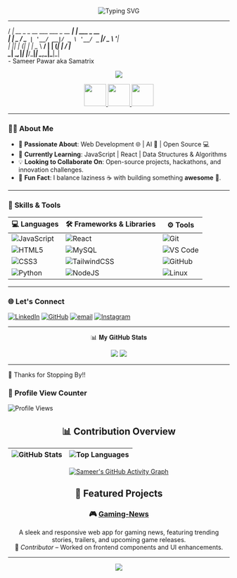 <!-- Glitch Header (SVG style) -->
<p align="center">
  <img src="https://readme-typing-svg.demolab.com?font=Share+Tech+Mono&weight=700&pause=1000&color=21FF00&center=true&vCenter=true&width=800&lines=Welcome+to+The+Samatrix+👾;Coding+in+the+Matrix+🌌;AI+Tinkerer+%7C+Web+Craftsman+%7C+Dream+Builder;Break.+Fix.+Repeat.+🚀" alt="Typing SVG" />
</p>

<!-- ASCII Art Name Reveal -->
   ____                              _             
  / ___|  __ _ _ __ ___  ___ _ __ __| | ___ _ __    
 | |  _  / _` | '__/ __|/ _ \ '__/ _` |/ _ \ '__|   
 | |_| | (_| | |  \__ \  __/ | | (_| |  __/ |      
  \____| \__,_|_|  |___/\___|_|  \__,_|\___|_|      
                    - Sameer Pawar aka Samatrix     

<!-- Cyberpunk Vibe Quote -->
<p align="center">
  <img src="https://img.shields.io/badge/💡%20Philosophy-Build%20fast%2C%20break%20smart-%2300ffcc?style=for-the-badge" />
</p>

<!-- Hover GIF Style Social Links -->
<p align="center">
  <a href="https://github.com/sammy200-ui" target="_blank">
    <img src="https://media.giphy.com/media/eNAsjO55tPbgaor7ma/giphy.gif" width="50"/>
  </a>
  <a href="https://www.linkedin.com/in/sameer-pawar-a545b0358" target="_blank">
    <img src="https://media.giphy.com/media/kH1DBkPNyZPOk0BxrM/giphy.gif" width="50"/>
  </a>
  <a href="https://instagram.com/the.samatrix" target="_blank">
    <img src="https://media.giphy.com/media/zOvBKUUEERdNm/giphy.gif" width="50"/>
  </a>
</p>                   

---

### 🧑‍💻 **About Me**  
- 🔭 **Passionate About**: Web Development 🌐 | AI 🤖 | Open Source 💻   
- 🌱 **Currently Learning**: JavaScript | React | Data Structures & Algorithms   
- 💡 **Looking to Collaborate On**: Open-source projects, hackathons, and innovation challenges.  
- 🎯 **Fun Fact**: I balance laziness ☕ with building something **awesome** 🚀.   

---

### 🚀 **Skills & Tools**  

| 💻 Languages | 🛠️ Frameworks & Libraries | ⚙️ Tools |
|--------------|-----------------------|-------------|
| ![JavaScript](https://img.shields.io/badge/JavaScript-%23323330.svg?style=for-the-badge&logo=javascript&logoColor=%23F7DF1E) | ![React](https://img.shields.io/badge/React-%2320232a.svg?style=for-the-badge&logo=react&logoColor=%2361DAFB) | ![Git](https://img.shields.io/badge/Git-%23F05033.svg?style=for-the-badge&logo=git&logoColor=white) |
| ![HTML5](https://img.shields.io/badge/HTML5-%23E34F26.svg?style=for-the-badge&logo=html5&logoColor=white) | ![MySQL](https://img.shields.io/badge/MySQL-%2300758F.svg?style=for-the-badge&logo=mysql&logoColor=white) | ![VS Code](https://img.shields.io/badge/VS%20Code-0078d7.svg?style=for-the-badge&logo=visual-studio-code&logoColor=white) |
| ![CSS3](https://img.shields.io/badge/CSS3-%231572B6.svg?style=for-the-badge&logo=css3&logoColor=white) | ![TailwindCSS](https://img.shields.io/badge/TailwindCSS-%2338B2AC.svg?style=for-the-badge&logo=tailwind-css&logoColor=white) | ![GitHub](https://img.shields.io/badge/GitHub-%23121011.svg?style=for-the-badge&logo=github&logoColor=white) |
| ![Python](https://img.shields.io/badge/Python-%233776AB.svg?style=for-the-badge&logo=python&logoColor=white) | ![NodeJS](https://img.shields.io/badge/Node.js-6DA55F?style=for-the-badge&logo=node.js&logoColor=white) | ![Linux](https://img.shields.io/badge/Linux-FCC624?style=for-the-badge&logo=linux&logoColor=black) |

---

### 🌐 **Let's Connect**  

[![LinkedIn](https://img.shields.io/badge/LinkedIn-%230077B5.svg?logo=linkedin&logoColor=white)](www.linkedin.com/in/sameer-pawar-a545b0358)
[![GitHub](https://img.shields.io/badge/GitHub-Follow-black?style=flat&logo=github)](https://github.com/sammy200-ui) 
[![email](https://img.shields.io/badge/Email-D14836?logo=gmail&logoColor=white)](mailto:pawar96sameer@gmail.com)
[![Instagram](https://img.shields.io/badge/Instagram-E4405F?logo=instagram&logoColor=white)](https://www.instagram.com/the.samatrix)  

---
<div align="center">
📊 𝐌𝐲 𝐆𝐢𝐭𝐇𝐮𝐛 𝐒𝐭𝐚𝐭𝐬

![](https://github-readme-stats.vercel.app/api?username=sammy200-ui&theme=dark&hide_border=false&include_all_commits=true&count_private=true) ![](https://nirzak-streak-stats.vercel.app/?user=sammy200-ui&theme=dark&hide_border=false)<br/>

---
</div>
🎉 Thanks for Stopping By!!

### 👀 **Profile View Counter**
![Profile Views](https://komarev.com/ghpvc/?username=sammy200-ui&color=blue&style=flat-square)

<div align="center">

## 📊 Contribution Overview

| ![GitHub Stats](https://github-readme-stats.vercel.app/api?username=sammy200-ui&show_icons=true&theme=dark&hide_border=true) | ![Top Languages](https://github-readme-stats.vercel.app/api/top-langs/?username=sammy200-ui&layout=compact&theme=dark&hide_border=true) |
|:---:|:---:|

[![Sameer's GitHub Activity Graph](https://github-readme-activity-graph.vercel.app/graph?username=sammy200-ui&theme=tokyo-night)](https://github.com/ashutosh00710/github-readme-activity-graph)


## 🌟 Featured Projects

### 🎮 [Gaming-News](https://github.com/mrgear111/Gaming-News)
A sleek and responsive web app for gaming news, featuring trending stories, trailers, and upcoming game releases.  
📌 *Contributor* – Worked on frontend components and UI enhancements.

</div>

---

<div align="center">
  <img src="https://forthebadge.com/images/badges/built-with-love.svg"/>
</div>
